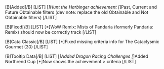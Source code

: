 [B]Added[/B]
[LIST]
[*]Hunt the Harbinger achievement
[*]Past, Current and Future Obtainable filters (dev note: replace the old Obtainable and Not Obtainable filters)
[/LIST]

[B]Fixed[/B]
[LIST]
[*]WoW Remix: Mists of Pandaria (formerly Pandaria: Remix) should now be correctly track
[/LIST]

[B]Cata Classic[/B]
[LIST]
[*]Fixed missing criteria info for The Cataclysmic Gourmet (30)
[/LIST]

[B]Tooltip Data[/B]
[LIST]
[*]Added Dragon Racing Challenges
[*]Added Northrend Cup
[*]Now shows the achievement > criteria
[/LIST]